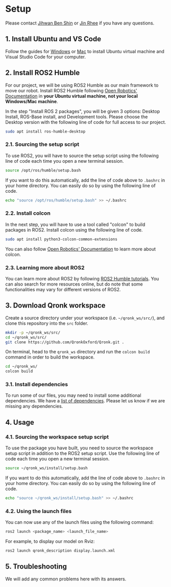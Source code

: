 # Setup

Please contact [Jihwan Ben Shin](mailto:jihwan.shin@sjc.ox.ac.uk) or [Jin Rhee](mailto:jin.rhee@sjc.ox.ac.uk) if you have any questions.

## 1. Install Ubuntu and VS Code

Follow the guides for [Windows](ubuntu_windows.md) or [Mac](ubuntu_mac.md) to install Ubuntu virtual machine and Visual Studio Code for your computer.

## 2. Install ROS2 Humble

For our project, we will be using ROS2 Humble as our main framework to move our robot. Install ROS2 Humble following [Open Robotics' Documentation](https://docs.ros.org/en/humble/Installation/Ubuntu-Install-Debians.html) in **your Ubuntu virtual machine, not your local Windows/Mac machine**.

In the step "Install ROS 2 packages", you will be given 3 options: Desktop Install, ROS-Base install, and Development tools. Please choose the Desktop version with the following line of code for full access to our project.

```bash
sudo apt install ros-humble-desktop
```

### 2.1. Sourcing the setup script

To use ROS2, you will have to source the setup script using the following line of code each time you open a new terminal session.

```bash
source /opt/ros/humble/setup.bash
```

If you want to do this automatically, add the line of code above to `.bashrc` in your home directory. You can easily do so by using the following line of code.

```bash
echo "source /opt/ros/humble/setup.bash" >> ~/.bashrc
```

### 2.2. Install colcon

In the next step, you will have to use a tool called "colcon" to build packages in ROS2. Install colcon using the following line of code.

```bash
sudo apt install python3-colcon-common-extensions
```

You can also follow [Open Robotics' Documentation](https://docs.ros.org/en/humble/Tutorials/Beginner-Client-Libraries/Colcon-Tutorial.html) to learn more about colcon.

### 2.3. Learning more about ROS2

You can learn more about ROS2 by following [ROS2 Humble tutorials](https://docs.ros.org/en/humble/Tutorials.html). You can also search for more resources online, but do note that some functionalities may vary for different versions of ROS2.

## 3. Download Qronk workspace

Create a source directory under your workspace (i.e. `~/qronk_ws/src/`), and clone this repository into the `src` folder.

```bash
mkdir -p ~/qronk_ws/src/
cd ~/qronk_ws/src/
git clone https://github.com/QronkOxford/Qronk.git .
```

On terminal, head to the `qronk_ws` directory and run the `colcon build` command in order to build the workspace.

```bash
cd ~/qronk_ws/
colcon build
```

### 3.1. Install dependencies

To run some of our files, you may need to install some additional dependencies. We have a [list of dependencies](dependencies.md). Please let us know if we are missing any dependencies.

## 4. Usage

### 4.1. Sourcing the workspace setup script

To use the package you have built, you need to source the workspace setup script in addition to the ROS2 setup script. Use the following line of code each time you open a new terminal session.

```bash
source ~/qronk_ws/install/setup.bash
```

If you want to do this automatically, add the line of code above to `.bashrc` in your home directory. You can easily do so by using the following line of code.

```bash
echo "source ~/qronk_ws/install/setup.bash" >> ~/.bashrc
```

### 4.2. Using the launch files

You can now use any of the launch files using the following command:

```bash
ros2 launch <package_name> <launch_file_name>
```

For example, to display our model on Rviz:

```bash
ros2 launch qronk_description display.launch.xml
```

## 5. Troubleshooting

We will add any common problems here with its answers.
